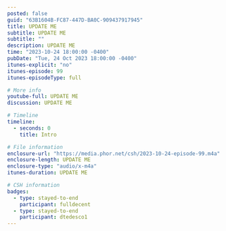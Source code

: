 ```yaml
---
posted: false
guid: "63B1604B-FC87-447D-BA0C-909437917945"
title: UPDATE ME
subtitle: UPDATE ME
subtitle: ""
description: UPDATE ME 
time: "2023-10-24 18:00:00 -0400"
pubDate: "Tue, 24 Oct 2023 18:00:00 -0400"
itunes-explicit: "no"
itunes-episode: 99
itunes-episodeType: full

# More info
youtube-full: UPDATE ME
discussion: UPDATE ME

# Timeline
timeline:
  - seconds: 0
    title: Intro

# File information
enclosure-url: "https://media.phor.net/csh/2023-10-24-episode-99.m4a"
enclosure-length: UPDATE ME
enclosure-type: "audio/x-m4a"
itunes-duration: UPDATE ME

# CSH information
badges:
  - type: stayed-to-end
    participant: fulldecent
  - type: stayed-to-end
    participant: dtedesco1
---
```

